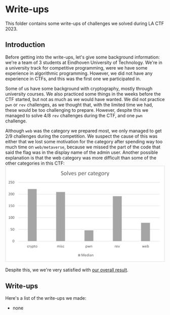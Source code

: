 # Write-ups

This folder contains some write-ups of challenges we solved during LA CTF 2023.

## Introduction

Before getting into the write-ups, let's give some background information: we're a team of 3 students at Eindhoven University of Technology.
We're in a university track for competitive programming, were we have some experience in algorithmic programming.
However, we did not have any experience in CTFs, and this was the first one we participated in.

Some of us have some background with cryptography, mostly through university courses. We also practiced some things in the weeks before the CTF started, but not as much as we would have wanted. We did not practice `pwn` or `rev` challenges, as we thought that, with the limited time we had, these would be too challenging to prepare. However, despite this we managed to solve 4/8 `rev` challenges during the CTF, and one `pwn` challenge. 

Although `web` was the category we prepared most, we only managed to get 2/9 challenges during the competition.
We suspect the cause of this was either that we lost some motivation for the category after spending way too much time on `web/metaverse`, because we missed the part of the code that said the flag was in the display name of the admin user.
Another possible explanation is that the web category was more difficult than some of the other categories in this CTF:
![Chart of median solve count of challenges per category](<categories solve count median.png>)

Despite this, we we're very satisfied with [our overall result](../README.md).

## Write-ups

Here's a list of the write-ups we made:
- none

<!-- TODO if write-up for metaverse, change text and insert reference -->